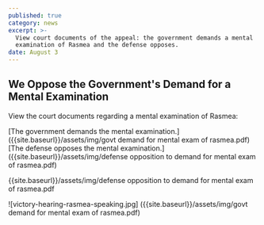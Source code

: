 ```yaml
---
published: true
category: news
excerpt: >-
  View court documents of the appeal: the government demands a mental
  examination of Rasmea and the defense opposes.
date: August 3
---
```

## We Oppose the Government's Demand for a Mental Examination

View the court documents regarding a mental examination of Rasmea:

[The government demands the mental examination.]({{site.baseurl}}/assets/img/govt demand for mental exam of rasmea.pdf) 
[The defense opposes the mental examination.]({{site.baseurl}}/assets/img/defense opposition to demand for mental exam of rasmea.pdf)

{{site.baseurl}}/assets/img/defense opposition to demand for mental exam of rasmea.pdf

![victory-hearing-rasmea-speaking.jpg]
({{site.baseurl}}/assets/img/govt demand for mental exam of rasmea.pdf)